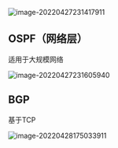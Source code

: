 ![image-20220427231417911](E:\学习笔记\typora\img\image-20220427231417911.png)

## OSPF（网络层）

适用于大规模网络

![image-20220427231605940](E:\学习笔记\typora\img\image-20220427231605940.png)

## BGP

基于TCP

![image-20220428175033911](E:\学习笔记\typora\img\image-20220428175033911.png)
